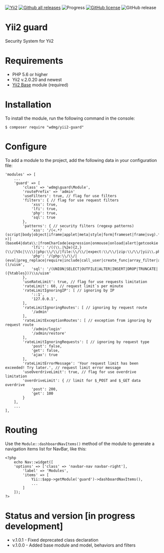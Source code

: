[![Yii2](https://img.shields.io/badge/required-Yii2_v2.0.20-blue.svg)](https://packagist.org/packages/yiisoft/yii2)
[![Github all releases](https://img.shields.io/github/downloads/wdmg/yii2-guard/total.svg)](https://GitHub.com/wdmg/yii2-guard/releases/)
![Progress](https://img.shields.io/badge/progress-in_development-red.svg)
[![GitHub license](https://img.shields.io/github/license/wdmg/yii2-guard.svg)](https://github.com/wdmg/yii2-guard/blob/master/LICENSE)
![GitHub release](https://img.shields.io/github/release/wdmg/yii2-guard/all.svg)

# Yii2 guard
Security System for Yii2

# Requirements 
* PHP 5.6 or higher
* Yii2 v.2.0.20 and newest
* [Yii2 Base](https://github.com/wdmg/yii2-base) module (required)

# Installation
To install the module, run the following command in the console:

`$ composer require "wdmg/yii2-guard"`

# Configure
To add a module to the project, add the following data in your configuration file:

    'modules' => [
        ...
        'guard' => [
            'class' => 'wdmg\guard\Module',
            'routePrefix' => 'admin'
            'useFilters': true, // flag for use filters
            'filters': { // flag for use request filters
                'xss': true,
                'lfi': true,
                'php': true,
                'sql': true
            },
            'patterns': { // security filters (regexp patterns)
                'xss': '/(<.*?(script|body|object|iframe|applet|meta|style|form|frameset|frame|svg).*?>)|(base64|data\\:|fromCharCode|expression|onmouse|onload|alert|getcookie|document\\.)/uim',
                'lfi': '/((\\.|%2e){2,}(\\/|%5c|\\\\)|php:\\/\\/|file:\\/\\/|expect:\\/\\/|zip:\\/\\/|yii\\.php|init\\.php|web\\.php|params\\.php|db\\.php|console\\.php|test\\.php|test_db\\.php|phpinfo|passwd|htaccess)/uism',
                'php': '/(php:\\/\\/|(eval|preg_replace|require|include|call_user|create_func|array_filter|array_reduce|array_walk|array_map|reflection)\\()/uism',
                'sql': '/(UNION|SELECT|OUTFILE|ALTER|INSERT|DROP|TRUNCATE|({%tables}))\\s/uism'
            },
            'useRateLimit': true, // flag for use requests limitation
            'rateLimit': 60, // request limit`s per minute
            'rateLimitIgnoringIP': [ // ignoring by IP
                '::1',
                '127.0.0.1',
            ],
            'rateLimitIgnoringRoutes': [ // ignoring by request route
                '/admin'
            ],
            'rateLimitExceptionRoutes': [ // exception from ignoring by request route
                '/admin/login'
                '/admin/restore'
            ],
            'rateLimitIgnoringRequests': [ // ignoring by request type
                'post': false,
                'get': false,
                'ajax': true
            ],
            'rateLimitErrorMessage': 'Your request limit has been exceeded! Try later.', // request limit error message
            'useOverdriveLimit': true, // flag for use overdrive limitation
            'overdriveLimit': { // limit for $_POST and $_GET data overdrive
                'post': 200,
                'get': 100
            }
        ],
        ...
    ],


# Routing
Use the `Module::dashboardNavItems()` method of the module to generate a navigation items list for NavBar, like this:

    <?php
        echo Nav::widget([
        'options' => ['class' => 'navbar-nav navbar-right'],
            'label' => 'Modules',
            'items' => [
                Yii::$app->getModule('guard')->dashboardNavItems(),
                ...
            ]
        ]);
    ?>

# Status and version [in progress development]
* v.1.0.1 - Fixed deprecated class declaration
* v.1.0.0 - Added base module and model, behaviors and filters